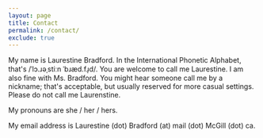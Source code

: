 ```yaml
---
layout: page
title: Contact
permalink: /contact/
exclude: true
---
```


My name is Laurestine Bradford. In the International Phonetic Alphabet, that's /ˈlɔ.ɹəˌstiːn ˈbɹæd.fɹ̩d/. You are welcome to call me Laurestine. I am also fine with Ms. Bradford. You might hear someone call me by a nickname; that's acceptable, but usually reserved for more casual settings. Please do not call me Laurenstine.

My pronouns are she / her / hers.

My email address is Laurestine (dot) Bradford (at) mail (dot) McGill (dot) ca.
